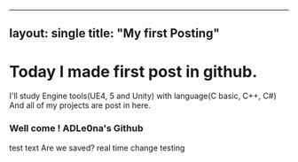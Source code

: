----
layout: single
title: "My first Posting"
----

# Today I made first post in github.

I'll study Engine tools(UE4, 5 and Unity) with language(C basic, C++, C#)
And all of my projects are post in here.

### Well come ! ADLe0na's Github ###

test text Are we saved? real time change testing

